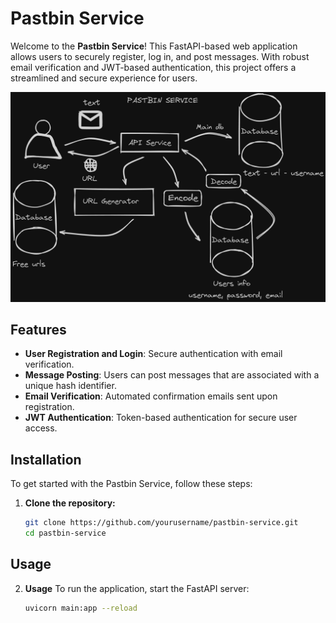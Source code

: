 # Pastbin Service

Welcome to the **Pastbin Service**! This FastAPI-based web application allows users to securely register, log in, and post messages. With robust email verification and JWT-based authentication, this project offers a streamlined and secure experience for users.

![Pastbin Service Architecture](img/pastbin_service.png)

## Features

- **User Registration and Login**: Secure authentication with email verification.
- **Message Posting**: Users can post messages that are associated with a unique hash identifier.
- **Email Verification**: Automated confirmation emails sent upon registration.
- **JWT Authentication**: Token-based authentication for secure user access.

## Installation

To get started with the Pastbin Service, follow these steps:

1. **Clone the repository:**

   ```bash
   git clone https://github.com/yourusername/pastbin-service.git
   cd pastbin-service
   ```

## Usage

2. **Usage**
To run the application, start the FastAPI server:
   ```bash
   uvicorn main:app --reload
   ```

